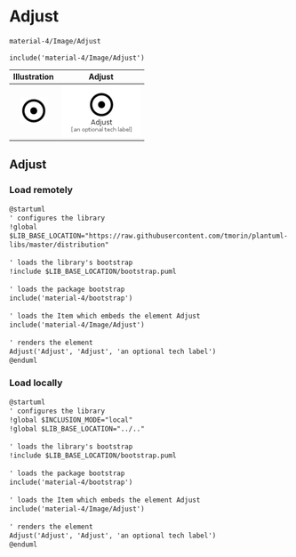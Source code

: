 # Adjust


```text
material-4/Image/Adjust
```

```text
include('material-4/Image/Adjust')
```



| Illustration | Adjust |
| :---: | :---: |
| ![illustration for Illustration](../../material-4/Image/Adjust.png) | ![illustration for Adjust](../../material-4/Image/Adjust.Local.png) |




## Adjust

### Load remotely
```plantuml
@startuml
' configures the library
!global $LIB_BASE_LOCATION="https://raw.githubusercontent.com/tmorin/plantuml-libs/master/distribution"

' loads the library's bootstrap
!include $LIB_BASE_LOCATION/bootstrap.puml

' loads the package bootstrap
include('material-4/bootstrap')

' loads the Item which embeds the element Adjust
include('material-4/Image/Adjust')

' renders the element
Adjust('Adjust', 'Adjust', 'an optional tech label')
@enduml
```

### Load locally
```plantuml
@startuml
' configures the library
!global $INCLUSION_MODE="local"
!global $LIB_BASE_LOCATION="../.."

' loads the library's bootstrap
!include $LIB_BASE_LOCATION/bootstrap.puml

' loads the package bootstrap
include('material-4/bootstrap')

' loads the Item which embeds the element Adjust
include('material-4/Image/Adjust')

' renders the element
Adjust('Adjust', 'Adjust', 'an optional tech label')
@enduml
```

